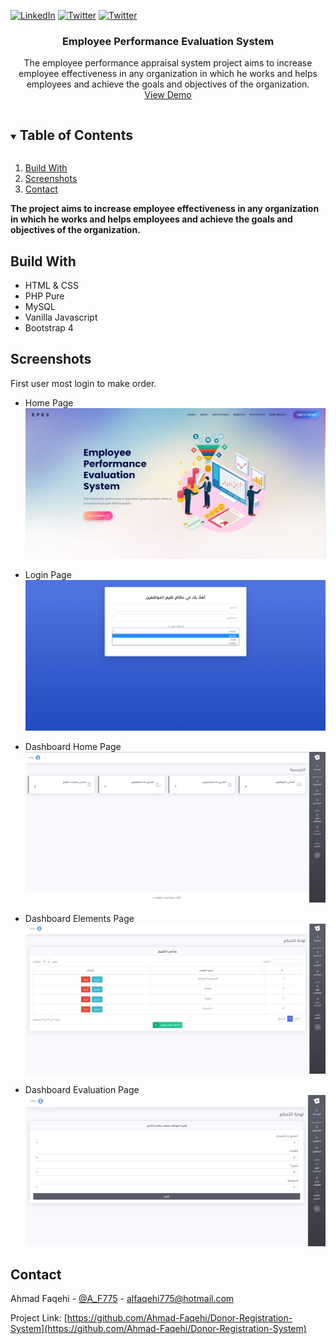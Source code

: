 


[![LinkedIn][linkedin-shield]][linkedin-url]
[![Twitter][twitter-shield]][twittwe-url]
[![Twitter][github-shield]][github-url]



<!-- PROJECT LOGO -->
<p align="center">

  <h3 align="center"> Employee Performance Evaluation System </h3>

  <p align="center">
The employee performance appraisal system project aims
to increase employee effectiveness in any organization in 
which he works and helps employees and achieve the goals 
and objectives of the organization.
    <br />
    <a href="https://projects.iahmad.info/EPES">View Demo</a>
  </p>
</p>    



<!-- TABLE OF CONTENTS -->
<details open="open">
  <summary><h2 style="display: inline-block">Table of Contents</h2></summary>
  <ol>
    <li>
      <a href="#build-with">Build With</a>
    </li>
    <li><a href="#usage">Screenshots</a></li>
    <li><a href="#contact">Contact</a></li>
  </ol>
</details>



**The project aims
  to increase employee effectiveness in any organization in 
  which he works and helps employees and achieve the goals 
  and objectives of the organization.**
<Br>
<!-- Build With -->
## Build With
* []() HTML & CSS
* []() PHP Pure
* []() MySQL
* []() Vanilla Javascript
* []() Bootstrap 4



<!-- USAGE EXAMPLES -->
## Screenshots
First user most login to make order.


* []() Home Page <br>
![Screen Shot](Screenshot/1.jpg)

* []() Login Page <br>
![Screen Shot](Screenshot/2.png)

* []() Dashboard Home Page <br>
![Screen Shot](Screenshot/3.jpg)

* []() Dashboard Elements Page <br>
![Screen Shot](Screenshot/4.jpg)

* []() Dashboard Evaluation Page <br>
![Screen Shot](Screenshot/5.jpg)



<!-- CONTACT -->
## Contact

Ahmad Faqehi - [@A_F775](https://twitter.com/A_F775) - alfaqehi775@hotmail.com

Project Link: [https://github.com/Ahmad-Faqehi/Donor-Registration-System](https://github.com/Ahmad-Faqehi/Donor-Registration-System)


<!-- MARKDOWN LINKS & IMAGES -->
<!-- https://www.markdownguide.org/basic-syntax/#reference-style-links -->
[linkedin-shield]: https://img.shields.io/badge/-LinkedIn-black.svg?style=for-the-badge&logo=linkedin&colorB=555
[linkedin-url]: https://linkedin.com/in/ahmad-faqehi
[twitter-shield]: https://img.shields.io/badge/-twitter-black.svg?style=for-the-badge&logo=twitter&colorB=555
[twittwe-url]: https://twitter.com/A_F775
[github-shield]: https://img.shields.io/badge/-github-black.svg?style=for-the-badge&logo=github&colorB=555
[github-url]: https://github.com/Ahmad-Faqehi
